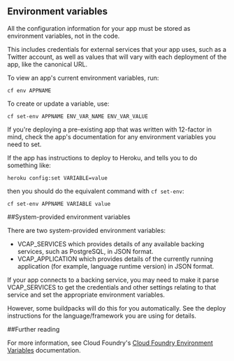 ## Environment variables

All the configuration information for your app must be stored as environment variables, not in the code. 

This includes credentials for external services that your app uses, such as a Twitter account, as well as values that will vary with each deployment of the app, like the canonical URL.

To view an app's current environment variables, run:

``cf env APPNAME``

To create or update a variable, use:

``cf set-env APPNAME ENV_VAR_NAME ENV_VAR_VALUE``

If you're deploying a pre-existing app that was written with 12-factor in mind, check the app's documentation for any environment variables you need to set.

If the app has instructions to deploy to Heroku, and tells you to do something like:

``heroku config:set VARIABLE=value``

then you should do the equivalent command with ``cf set-env``:

``cf set-env APPNAME VARIABLE value``

##System-provided environment variables

There are two system-provided environment variables:

* VCAP_SERVICES which provides details of any available backing services, such as PostgreSQL, in JSON format.
* VCAP_APPLICATION which provides details of the currently running application (for example, language runtime version) in JSON format.

If your app connects to a backing service, you may need to make it parse VCAP_SERVICES to get the credentials and other settings relating to that service and set the appropriate environment variables.

However, some buildpacks will do this for you automatically. See the deploy instructions for the language/framework you are using for details. 

##Further reading

For more information, see Cloud Foundry's [Cloud Foundry Environment Variables](https://docs.cloudfoundry.org/devguide/deploy-apps/environment-variable.html) documentation.